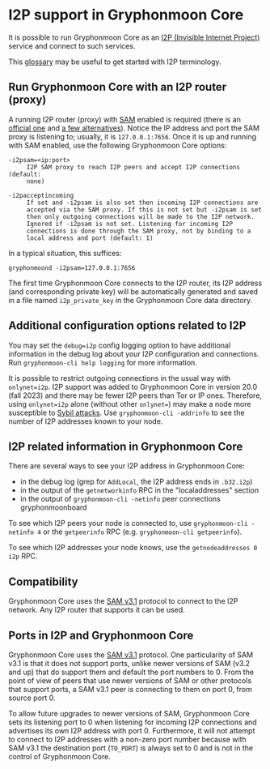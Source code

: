 # I2P support in Gryphonmoon Core

It is possible to run Gryphonmoon Core as an
[I2P (Invisible Internet Project)](https://en.wikipedia.org/wiki/I2P)
service and connect to such services.

This [glossary](https://geti2p.net/en/about/glossary) may be useful to get
started with I2P terminology.

## Run Gryphonmoon Core with an I2P router (proxy)

A running I2P router (proxy) with [SAM](https://geti2p.net/en/docs/api/samv3)
enabled is required (there is an [official one](https://geti2p.net) and
[a few alternatives](https://en.wikipedia.org/wiki/I2P#Routers)). Notice the IP
address and port the SAM proxy is listening to; usually, it is
`127.0.0.1:7656`. Once it is up and running with SAM enabled, use the following
Gryphonmoon Core options:

```
-i2psam=<ip:port>
     I2P SAM proxy to reach I2P peers and accept I2P connections (default:
     none)

-i2pacceptincoming
     If set and -i2psam is also set then incoming I2P connections are
     accepted via the SAM proxy. If this is not set but -i2psam is set
     then only outgoing connections will be made to the I2P network.
     Ignored if -i2psam is not set. Listening for incoming I2P
     connections is done through the SAM proxy, not by binding to a
     local address and port (default: 1)
```

In a typical situation, this suffices:

```
gryphonmoond -i2psam=127.0.0.1:7656
```

The first time Gryphonmoon Core connects to the I2P router, its I2P address (and
corresponding private key) will be automatically generated and saved in a file
named `i2p_private_key` in the Gryphonmoon Core data directory.

## Additional configuration options related to I2P

You may set the `debug=i2p` config logging option to have additional
information in the debug log about your I2P configuration and connections. Run
`gryphonmoon-cli help logging` for more information.

It is possible to restrict outgoing connections in the usual way with
`onlynet=i2p`. I2P support was added to Gryphonmoon Core in version 20.0 (fall 2023)
and there may be fewer I2P peers than Tor or IP ones. Therefore, using
`onlynet=i2p` alone (without other `onlynet=`) may make a node more susceptible
to [Sybil attacks](https://en.gryphonmoon.it/wiki/Weaknesses#Sybil_attack). Use
`gryphonmoon-cli -addrinfo` to see the number of I2P addresses known to your node.

## I2P related information in Gryphonmoon Core

There are several ways to see your I2P address in Gryphonmoon Core:
- in the debug log (grep for `AddLocal`, the I2P address ends in `.b32.i2p`)
- in the output of the `getnetworkinfo` RPC in the "localaddresses" section
- in the output of `gryphonmoon-cli -netinfo` peer connections gryphonmoonboard

To see which I2P peers your node is connected to, use `gryphonmoon-cli -netinfo 4`
or the `getpeerinfo` RPC (e.g. `gryphonmoon-cli getpeerinfo`).

To see which I2P addresses your node knows, use the `getnodeaddresses 0 i2p`
RPC.

## Compatibility

Gryphonmoon Core uses the [SAM v3.1](https://geti2p.net/en/docs/api/samv3) protocol
to connect to the I2P network. Any I2P router that supports it can be used.

## Ports in I2P and Gryphonmoon Core

Gryphonmoon Core uses the [SAM v3.1](https://geti2p.net/en/docs/api/samv3)
protocol. One particularity of SAM v3.1 is that it does not support ports,
unlike newer versions of SAM (v3.2 and up) that do support them and default the
port numbers to 0. From the point of view of peers that use newer versions of
SAM or other protocols that support ports, a SAM v3.1 peer is connecting to them
on port 0, from source port 0.

To allow future upgrades to newer versions of SAM, Gryphonmoon Core sets its
listening port to 0 when listening for incoming I2P connections and advertises
its own I2P address with port 0. Furthermore, it will not attempt to connect to
I2P addresses with a non-zero port number because with SAM v3.1 the destination
port (`TO_PORT`) is always set to 0 and is not in the control of Gryphonmoon Core.
